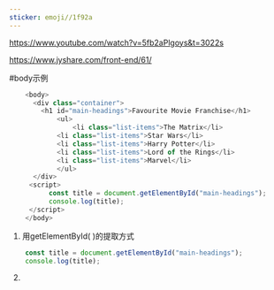 ```yaml
---
sticker: emoji//1f92a
---
```

<https://www.youtube.com/watch?v=5fb2aPlgoys&t=3022s>

<https://www.jyshare.com/front-end/61/>

#body示例 
```javascript run
	<body>
	  <div class="container">
	    <h1 id="main-headings">Favourite Movie Franchise</h1>
			<ul>
				<li class="list-items">The Matrix</li>
	        <li class="list-items">Star Wars</li>
	        <li class="list-items">Harry Potter</li>
	        <li class="list-items">Lord of the Rings</li>
	        <li class="list-items">Marvel</li>
			</ul>
	  </div>
	 <script>
	      const title = document.getElementById("main-headings");
		  console.log(title);
	 </script>
	</body>
```


1. 用getElementById( )的提取方式
```javascript run
    const title = document.getElementById("main-headings");
    console.log(title);
```


2.













